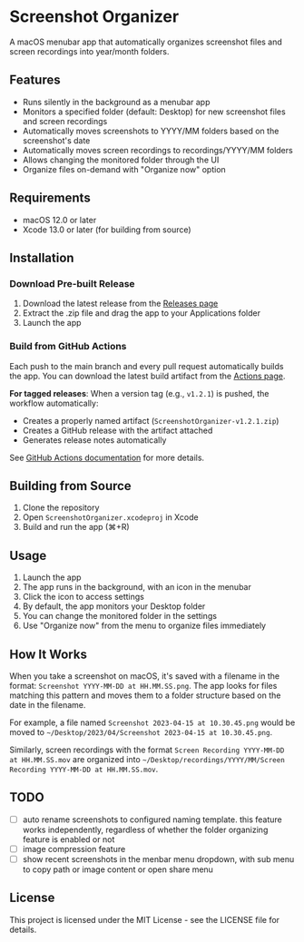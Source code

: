 # Screenshot Organizer

A macOS menubar app that automatically organizes screenshot files and screen recordings into year/month folders.

## Features

- Runs silently in the background as a menubar app
- Monitors a specified folder (default: Desktop) for new screenshot files and screen recordings
- Automatically moves screenshots to YYYY/MM folders based on the screenshot's date
- Automatically moves screen recordings to recordings/YYYY/MM folders
- Allows changing the monitored folder through the UI
- Organize files on-demand with "Organize now" option

## Requirements

- macOS 12.0 or later
- Xcode 13.0 or later (for building from source)

## Installation

### Download Pre-built Release

1. Download the latest release from the [Releases page](https://github.com/reorx/screenshot-organizer/releases)
2. Extract the .zip file and drag the app to your Applications folder
3. Launch the app

### Build from GitHub Actions

Each push to the main branch and every pull request automatically builds the app. You can download the latest build artifact from the [Actions page](https://github.com/reorx/screenshot-organizer/actions).

**For tagged releases**: When a version tag (e.g., `v1.2.1`) is pushed, the workflow automatically:
- Creates a properly named artifact (`ScreenshotOrganizer-v1.2.1.zip`)
- Creates a GitHub release with the artifact attached
- Generates release notes automatically

See [GitHub Actions documentation](docs/github-actions.md) for more details.

## Building from Source

1. Clone the repository
2. Open `ScreenshotOrganizer.xcodeproj` in Xcode
3. Build and run the app (⌘+R)

## Usage

1. Launch the app
2. The app runs in the background, with an icon in the menubar
3. Click the icon to access settings
4. By default, the app monitors your Desktop folder
5. You can change the monitored folder in the settings
6. Use "Organize now" from the menu to organize files immediately

## How It Works

When you take a screenshot on macOS, it's saved with a filename in the format: `Screenshot YYYY-MM-DD at HH.MM.SS.png`. The app looks for files matching this pattern and moves them to a folder structure based on the date in the filename.

For example, a file named `Screenshot 2023-04-15 at 10.30.45.png` would be moved to `~/Desktop/2023/04/Screenshot 2023-04-15 at 10.30.45.png`.

Similarly, screen recordings with the format `Screen Recording YYYY-MM-DD at HH.MM.SS.mov` are organized into `~/Desktop/recordings/YYYY/MM/Screen Recording YYYY-MM-DD at HH.MM.SS.mov`.

## TODO

- [ ] auto rename screenshots to configured naming template. this feature works independently, regardless of whether the folder organizing feature is enabled or not
- [ ] image compression feature
- [ ] show recent screenshots in the menbar menu dropdown, with sub menu to copy path or image content or open share menu

## License

This project is licensed under the MIT License - see the LICENSE file for details.
